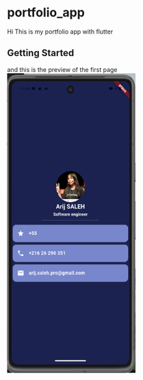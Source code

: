 # portfolio_app

Hi This is my portfolio app with flutter

## Getting Started

and this is the preview of the first page
<img width="300" height="700" alt="portfolio screenshot" src="portfolio.png">
